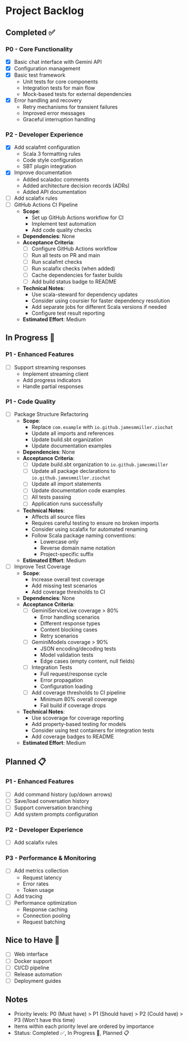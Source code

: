 # Project Backlog

## Completed ✅

### P0 - Core Functionality
- [x] Basic chat interface with Gemini API
- [x] Configuration management
- [x] Basic test framework
  - Unit tests for core components
  - Integration tests for main flow
  - Mock-based tests for external dependencies
- [x] Error handling and recovery
  - Retry mechanisms for transient failures
  - Improved error messages
  - Graceful interruption handling

### P2 - Developer Experience
- [x] Add scalafmt configuration
  - Scala 3 formatting rules
  - Code style configuration
  - SBT plugin integration
- [x] Improve documentation
  - Added scaladoc comments
  - Added architecture decision records (ADRs)
  - Added API documentation
- [ ] Add scalafix rules
- [ ] GitHub Actions CI Pipeline
  - **Scope**: 
    - Set up GitHub Actions workflow for CI
    - Implement test automation
    - Add code quality checks
  - **Dependencies**: None
  - **Acceptance Criteria**:
    - [ ] Configure GitHub Actions workflow
    - [ ] Run all tests on PR and main
    - [ ] Run scalafmt checks
    - [ ] Run scalafix checks (when added)
    - [ ] Cache dependencies for faster builds
    - [ ] Add build status badge to README
  - **Technical Notes**:
    - Use scala-steward for dependency updates
    - Consider using coursier for faster dependency resolution
    - Add separate jobs for different Scala versions if needed
    - Configure test result reporting
  - **Estimated Effort**: Medium

## In Progress 🚧

### P1 - Enhanced Features
- [ ] Support streaming responses
  - Implement streaming client
  - Add progress indicators
  - Handle partial responses

### P1 - Code Quality
- [ ] Package Structure Refactoring
  - **Scope**: 
    - Replace `com.example` with `io.github.jamesmmiller.ziochat`
    - Update all imports and references
    - Update build.sbt organization
    - Update documentation examples
  - **Dependencies**: None
  - **Acceptance Criteria**:
    - [ ] Update build.sbt organization to `io.github.jamesmmiller`
    - [ ] Update all package declarations to `io.github.jamesmmiller.ziochat`
    - [ ] Update all import statements
    - [ ] Update documentation code examples
    - [ ] All tests passing
    - [ ] Application runs successfully
  - **Technical Notes**:
    - Affects all source files
    - Requires careful testing to ensure no broken imports
    - Consider using scalafix for automated renaming
    - Follow Scala package naming conventions:
      - Lowercase only
      - Reverse domain name notation
      - Project-specific suffix
  - **Estimated Effort**: Medium
- [ ] Improve Test Coverage
  - **Scope**: 
    - Increase overall test coverage
    - Add missing test scenarios
    - Add coverage thresholds to CI
  - **Dependencies**: None
  - **Acceptance Criteria**:
    - [ ] GeminiServiceLive coverage > 80%
      - Error handling scenarios
      - Different response types
      - Content blocking cases
      - Retry scenarios
    - [ ] GeminiModels coverage > 90%
      - JSON encoding/decoding tests
      - Model validation tests
      - Edge cases (empty content, null fields)
    - [ ] Integration Tests
      - Full request/response cycle
      - Error propagation
      - Configuration loading
    - [ ] Add coverage thresholds to CI pipeline
      - Minimum 80% overall coverage
      - Fail build if coverage drops
  - **Technical Notes**:
    - Use scoverage for coverage reporting
    - Add property-based testing for models
    - Consider using test containers for integration tests
    - Add coverage badges to README
  - **Estimated Effort**: Medium

## Planned 📋

### P1 - Enhanced Features
- [ ] Add command history (up/down arrows)
- [ ] Save/load conversation history
- [ ] Support conversation branching
- [ ] Add system prompts configuration

### P2 - Developer Experience
- [ ] Add scalafix rules

### P3 - Performance & Monitoring
- [ ] Add metrics collection
  - Request latency
  - Error rates
  - Token usage
- [ ] Add tracing
- [ ] Performance optimization
  - Response caching
  - Connection pooling
  - Request batching

## Nice to Have 🎯
- [ ] Web interface
- [ ] Docker support
- [ ] CI/CD pipeline
- [ ] Release automation
- [ ] Deployment guides

## Notes
- Priority levels: P0 (Must have) > P1 (Should have) > P2 (Could have) > P3 (Won't have this time)
- Items within each priority level are ordered by importance
- Status: Completed ✅, In Progress 🚧, Planned 📋 